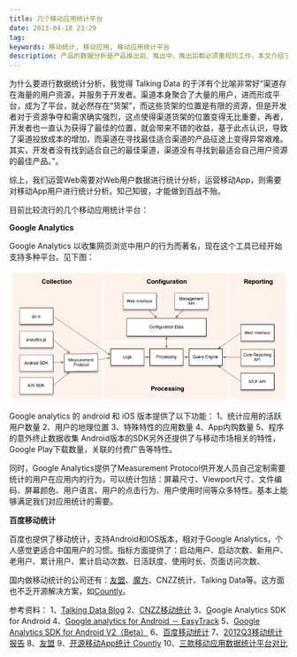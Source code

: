 ```yaml
---
title: 几个移动应用统计平台
date: 2013-04-18 23:29
tag: 
keywords: 移动统计, 移动应用, 移动应用统计平台
description: 产品的数据分析是产品推出前、推出中、推出后都必须重视的工作，本文介绍了几款比较流行移动应用统计平台。
---
```


为什么要进行数据统计分析，我觉得 Talking Data 的于洋有个比喻非常好“渠道存在海量的用户资源，并服务于开发者。渠道本身聚合了大量的用户，进而形成平台，成为了平台，就必然存在“货架”，而这些货架的位置是有限的资源，但是开发者对于资源争夺和需求确实强烈，这点使得渠道货架的位置变得无比重要，再者，开发者也一直认为获得了最佳的位置，就会带来不错的收益，基于此点认识，导致了渠道投放成本的增加，而渠道在寻找最佳适合渠道的产品征途上变得异常艰难。其实，开发者没有找到适合自己的最佳渠道，渠道没有寻找到最适合自己用户资源的最佳产品。”。

综上，我们运营Web需要对Web用户数据进行统计分析，运营移动App，则需要对移动App用户进行统计分析。知己知彼，才能做到百战不殆。

目前比较流行的几个移动应用统计平台：

**Google Analytics**

Google Analytics 以收集网页浏览中用户的行为而著名，现在这个工具已经开始支持多种平台。见下图：

![](./20130418-app-stats/18232817-ed7bf54809d14acfb6063e4dcfad5189.png)

Google analytics 的 android 和 iOS 版本提供了以下功能：
1、统计应用的活跃用户数量
2、用户的地理位置
3、特殊特性的应用数量
4、App内购数量
5、程序的意外终止数据收集
Android版本的SDK另外还提供了与移动市场相关的特性，Google Play下载数量，关联的付费广告等特性。

同时，Google Analytics提供了Measurement Protocol供开发人员自己定制需要统计的用户在应用内的行为，可以统计包括：屏幕尺寸、Viewport尺寸、文件编码、屏幕颜色、用户语言、用户的点击行为、用户使用时间等众多特性。基本上能够满足我们对应用统计的需要。

**百度移动统计**

百度也提供了移动统计，支持Android和IOS版本，相对于Google Analytics，个人感觉更适合中国用户的习惯。指标方面提供了：启动用户、启动次数、新用户、老用户、累计用户、累计启动次数、日活跃度、使用时长、页面访问次数、

国内做移动统计的公司还有：[友盟](http://www.umeng.com/)、[魔方](http://www.imofan.com/)、CNZZ统计、Talking Data等。这方面也不乏开源解决方案，如[Countly](http://www.open-open.com/lib/view/open1338884397047.html)。


参考资料：
1、[Talking Data Blog](http://blog.talkingdata.net/)
2、[CNZZ移动统计](http://mobile.cnzz.com/)
3、[G](http://www.36kr.com/p/123482.html)oogle Analytics SDK for Android
4、[Google analytics for Android － EasyTrack](http://blog.kenyang.net/2012/11/google-analytics-for-android-easytrack.html)
5、[Google Analytics SDK for Android V2（Beta）](https://developers.google.com/analytics/devguides/collection/android/v2/)
6、[百度移动统计](http://mtj.baidu.com/web/welcome/login)
7、[2012Q3移动统计报告](http://mtj.baidu.com/industry/2012Q3.pdf)
8、[友盟](http://www.umeng.com/)
9、[开源移动App统计 Countly](http://www.open-open.com/lib/view/open1338884397047.html)
10、[三款移动应用数据统计平台对比](http://www.leiphone.com/3-mobile-a.html)